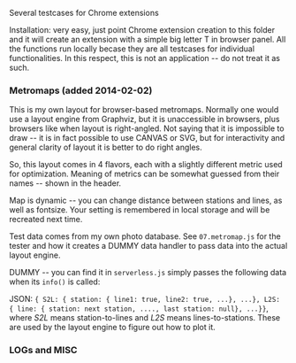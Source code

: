 
Several testcases for Chrome extensions

Installation: very easy, just point Chrome extension creation to this folder and it will create an extension with a simple big letter T in browser panel.  All the functions run locally becase they are all testcases for individual functionalities.  In this respect, this is not an application -- do not treat it as such. 


### Metromaps (added 2014-02-02)

This is my own layout for browser-based metromaps. Normally one would use a layout engine from Graphviz, but it is unaccessible in browsers, plus browsers like when layout is right-angled.  Not saying that it is impossible to draw -- it is in fact possible to use CANVAS or SVG, but for interactivity and general clarity of layout it is better to do right angles. 

So, this layout comes in 4 flavors, each with a slightly different metric used for optimization.  Meaning of metrics can be somewhat guessed from their names -- shown in the header. 

Map is dynamic -- you can change distance between stations and lines, as well as fontsize.  Your setting is remembered in local storage and will be recreated next time. 

Test data comes from my own photo database. See `07.metromap.js` for the tester and how it creates a DUMMY data handler to pass data into the actual layout engine. 

DUMMY -- you can find it in `serverless.js` simply passes the following data when its `info()` is called:

JSON: `{ S2L: { station: { line1: true, line2: true, ...}, ...}, L2S: { line: { station: next station, ...., last station: null}, ...}}`, where *S2L* means station-to-lines and *L2S* means lines-to-stations. These are used by the layout engine to figure out how to plot it. 


### LOGs and MISC
